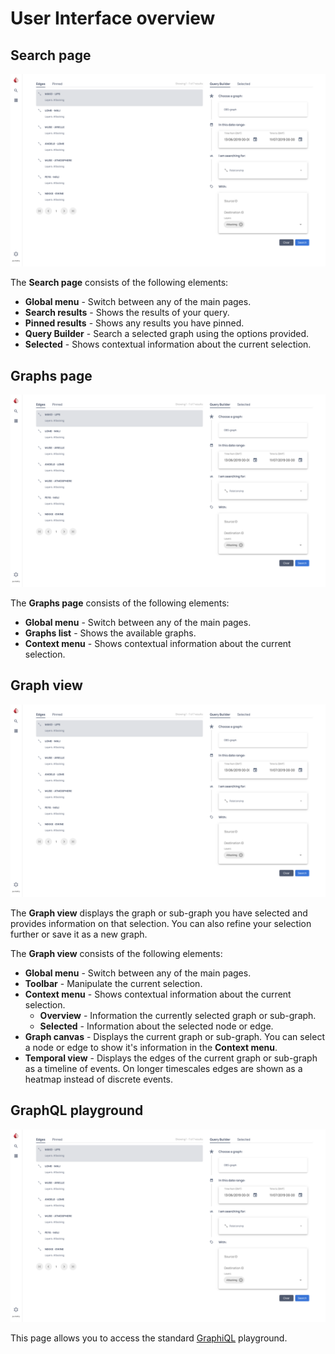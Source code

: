 # User Interface overview

## Search page

![UI Search page](../../assets/images/raphtory_ui_search_baboon_attacks.png)

The **Search page** consists of the following elements:

- **Global menu** - Switch between any of the main pages.
- **Search results** - Shows the results of your query.
- **Pinned results** - Shows any results you have pinned.
- **Query Builder** - Search  a selected graph using the options provided.
- **Selected** - Shows contextual information about the current selection.

## Graphs page

![UI Search page](../../assets/images/raphtory_ui_search_baboon_attacks.png)

The **Graphs page** consists of the following elements:

- **Global menu** - Switch between any of the main pages.
- **Graphs list** - Shows the available graphs.
- **Context menu** - Shows contextual information about the current selection.

## Graph view

![UI Search page](../../assets/images/raphtory_ui_search_baboon_attacks.png)

The **Graph view** displays the graph or sub-graph you have selected and provides information on that selection. You can also refine your selection further or save it as a new graph.

The **Graph view** consists of the following elements: 

- **Global menu** - Switch between any of the main pages.
- **Toolbar** - Manipulate the current selection.
- **Context menu** - Shows contextual information about the current selection.
    - **Overview** - Information the currently selected graph or sub-graph.
    - **Selected** - Information about the selected node or edge.
- **Graph canvas** - Displays the current graph or sub-graph. You can select a node or edge to show it's information in the **Context menu**.
- **Temporal view** - Displays the edges of the current graph or sub-graph as a timeline of events. On longer timescales edges are shown as a heatmap instead of discrete events.

## GraphQL playground

![UI Search page](../../assets/images/raphtory_ui_search_baboon_attacks.png)

This page allows you to access the standard [GraphiQL](https://github.com/graphql/graphiql) playground.
